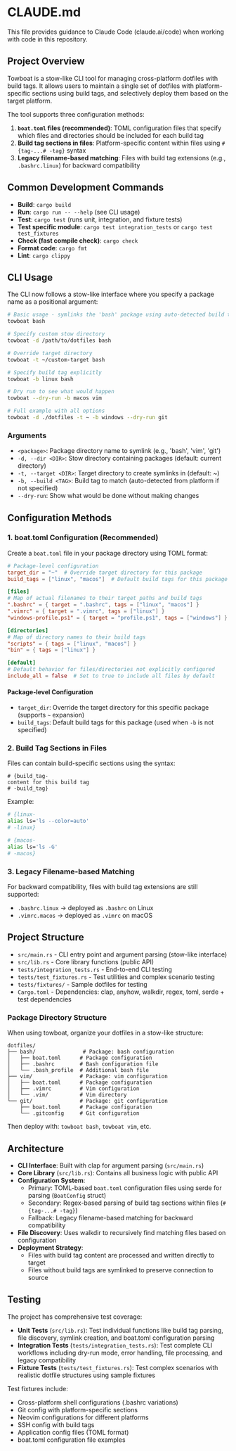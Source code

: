 # CLAUDE.md

This file provides guidance to Claude Code (claude.ai/code) when working with code in this repository.

## Project Overview

Towboat is a stow-like CLI tool for managing cross-platform dotfiles with build tags. It allows users to maintain a single set of dotfiles with platform-specific sections using build tags, and selectively deploy them based on the target platform.

The tool supports three configuration methods:
1. **`boat.toml` files (recommended)**: TOML configuration files that specify which files and directories should be included for each build tag
2. **Build tag sections in files**: Platform-specific content within files using `# {tag-...# -tag}` syntax
3. **Legacy filename-based matching**: Files with build tag extensions (e.g., `.bashrc.linux`) for backward compatibility

## Common Development Commands

- **Build**: `cargo build`
- **Run**: `cargo run -- --help` (see CLI usage)
- **Test**: `cargo test` (runs unit, integration, and fixture tests)
- **Test specific module**: `cargo test integration_tests` or `cargo test test_fixtures`
- **Check (fast compile check)**: `cargo check`
- **Format code**: `cargo fmt`
- **Lint**: `cargo clippy`

## CLI Usage

The CLI now follows a stow-like interface where you specify a package name as a positional argument:

```bash
# Basic usage - symlinks the 'bash' package using auto-detected build tag
towboat bash

# Specify custom stow directory
towboat -d /path/to/dotfiles bash

# Override target directory
towboat -t ~/custom-target bash

# Specify build tag explicitly
towboat -b linux bash

# Dry run to see what would happen
towboat --dry-run -b macos vim

# Full example with all options
towboat -d ./dotfiles -t ~ -b windows --dry-run git
```

### Arguments

- `<package>`: Package directory name to symlink (e.g., 'bash', 'vim', 'git')
- `-d, --dir <DIR>`: Stow directory containing packages (default: current directory)
- `-t, --target <DIR>`: Target directory to create symlinks in (default: ~)
- `-b, --build <TAG>`: Build tag to match (auto-detected from platform if not specified)
- `--dry-run`: Show what would be done without making changes

## Configuration Methods

### 1. boat.toml Configuration (Recommended)

Create a `boat.toml` file in your package directory using TOML format:

```toml
# Package-level configuration
target_dir = "~"  # Override target directory for this package
build_tags = ["linux", "macos"]  # Default build tags for this package

[files]
# Map of actual filenames to their target paths and build tags
".bashrc" = { target = ".bashrc", tags = ["linux", "macos"] }
".vimrc" = { target = ".vimrc", tags = ["linux"] }
"windows-profile.ps1" = { target = "profile.ps1", tags = ["windows"] }

[directories]
# Map of directory names to their build tags
"scripts" = { tags = ["linux", "macos"] }
"bin" = { tags = ["linux"] }

[default]
# Default behavior for files/directories not explicitly configured
include_all = false  # Set to true to include all files by default
```

#### Package-level Configuration

- `target_dir`: Override the target directory for this specific package (supports `~` expansion)
- `build_tags`: Default build tags for this package (used when `-b` is not specified)

### 2. Build Tag Sections in Files

Files can contain build-specific sections using the syntax:
```
# {build_tag-
content for this build tag
# -build_tag}
```

Example:
```bash
# {linux-
alias ls='ls --color=auto'
# -linux}

# {macos-
alias ls='ls -G'
# -macos}
```

### 3. Legacy Filename-based Matching

For backward compatibility, files with build tag extensions are still supported:
- `.bashrc.linux` → deployed as `.bashrc` on Linux
- `.vimrc.macos` → deployed as `.vimrc` on macOS

## Project Structure

- `src/main.rs` - CLI entry point and argument parsing (stow-like interface)
- `src/lib.rs` - Core library functions (public API)
- `tests/integration_tests.rs` - End-to-end CLI testing
- `tests/test_fixtures.rs` - Test utilities and complex scenario testing
- `tests/fixtures/` - Sample dotfiles for testing
- `Cargo.toml` - Dependencies: clap, anyhow, walkdir, regex, toml, serde + test dependencies

### Package Directory Structure

When using towboat, organize your dotfiles in a stow-like structure:

```
dotfiles/
├── bash/               # Package: bash configuration
│   ├── boat.toml      # Package configuration
│   ├── .bashrc        # Bash configuration file
│   └── .bash_profile  # Additional bash file
├── vim/               # Package: vim configuration
│   ├── boat.toml      # Package configuration
│   ├── .vimrc         # Vim configuration
│   └── .vim/          # Vim directory
└── git/               # Package: git configuration
    ├── boat.toml      # Package configuration
    └── .gitconfig     # Git configuration
```

Then deploy with: `towboat bash`, `towboat vim`, etc.

## Architecture

- **CLI Interface**: Built with clap for argument parsing (`src/main.rs`)
- **Core Library** (`src/lib.rs`): Contains all business logic with public API
- **Configuration System**:
  - Primary: TOML-based `boat.toml` configuration files using serde for parsing (`BoatConfig` struct)
  - Secondary: Regex-based parsing of build tag sections within files (`# {tag-...# -tag}`)
  - Fallback: Legacy filename-based matching for backward compatibility
- **File Discovery**: Uses walkdir to recursively find matching files based on configuration
- **Deployment Strategy**:
  - Files with build tag content are processed and written directly to target
  - Files without build tags are symlinked to preserve connection to source

## Testing

The project has comprehensive test coverage:

- **Unit Tests** (`src/lib.rs`): Test individual functions like build tag parsing, file discovery, symlink creation, and boat.toml configuration parsing
- **Integration Tests** (`tests/integration_tests.rs`): Test complete CLI workflows including dry-run mode, error handling, file processing, and legacy compatibility
- **Fixture Tests** (`tests/test_fixtures.rs`): Test complex scenarios with realistic dotfile structures using sample fixtures

Test fixtures include:
- Cross-platform shell configurations (.bashrc variations)
- Git config with platform-specific sections
- Neovim configurations for different platforms
- SSH config with build tags
- Application config files (TOML format)
- boat.toml configuration file examples
